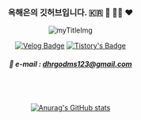 <div align="center">

### 옥해은의 깃허브입니다. 🇰🇷 🌊 👩‍💻 ❤
![myTitleImg](https://dhrgodms.github.io/hitchens/assets/images/title.png)

[![Velog Badge](http://img.shields.io/badge/-Velog-20c997?style=flat&link=https://velog.io/@okhaeeumm)](https://velog.io/@okhaeeumm)
[![Tistory's Badge](https://github-readme-tistory-card.vercel.app/api/badge?name=i-am-okay&theme={default})](https://i-m-okay.tistory.com/)




##### 📩 e-mail : dhrgodms123@gmail.com

<br><br>
  
[![Anurag's GitHub stats](https://github-readme-stats.vercel.app/api?username=dhrgodms&show_icons=true&theme=swift)](https://github.com/dhrgodms/github-readme-stats)
  
  
</div>
